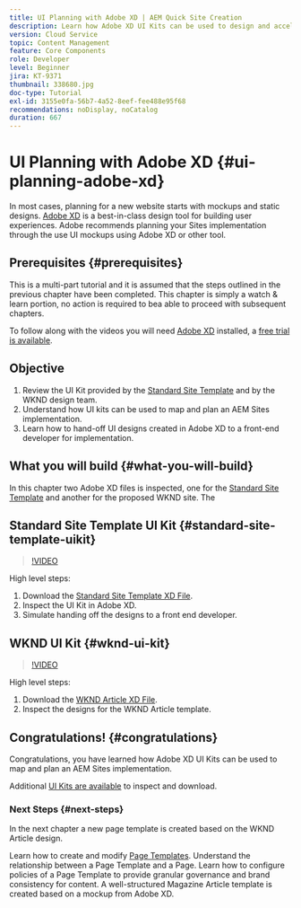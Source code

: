 ```yaml
---
title: UI Planning with Adobe XD | AEM Quick Site Creation
description: Learn how Adobe XD UI Kits can be used to design and accelerate your Adobe Experience Manager Sites implementation.
version: Cloud Service
topic: Content Management
feature: Core Components
role: Developer
level: Beginner
jira: KT-9371
thumbnail: 338680.jpg
doc-type: Tutorial
exl-id: 3155e0fa-56b7-4a52-8eef-fee488e95f68
recommendations: noDisplay, noCatalog
duration: 667
---
```

# UI Planning with Adobe XD {#ui-planning-adobe-xd}

In most cases, planning for a new website starts with mockups and static designs. [Adobe XD](https://www.adobe.com/products/xd.html) is a best-in-class design tool for building user experiences. Adobe recommends planning your Sites implementation through the use UI mockups using Adobe XD or other tool.

## Prerequisites {#prerequisites}

This is a multi-part tutorial and it is assumed that the steps outlined in the previous chapter have been completed. This chapter is simply a watch & learn portion, no action is required to bea able to proceed with subsequent chapters.

To follow along with the videos you will need [Adobe XD](https://www.adobe.com/products/xd/pricing/free-trial.html) installed, a [free trial is available](https://www.adobe.com/products/xd/pricing/free-trial.html).

## Objective

1. Review the UI Kit provided by the [Standard Site Template](https://github.com/adobe/aem-site-template-standard) and by the WKND design team.
1. Understand how UI kits can be used to map and plan an AEM Sites implementation.
1. Learn how to hand-off UI designs created in Adobe XD to a front-end developer for implementation.

## What you will build {#what-you-will-build}

In this chapter two Adobe XD files is inspected, one for the [Standard Site Template](https://github.com/adobe/aem-site-template-standard) and another for the proposed WKND site. The 

## Standard Site Template UI Kit {#standard-site-template-uikit}

>[!VIDEO](https://video.tv.adobe.com/v/338680?quality=12&learn=on)

High level steps:

1. Download the [Standard Site Template XD File](https://github.com/adobe/aem-site-template-standard/raw/main/files/wireframe.xd).
1. Inspect the UI Kit in Adobe XD.
1. Simulate handing off the designs to a front end developer.

## WKND UI Kit {#wknd-ui-kit}

>[!VIDEO](https://video.tv.adobe.com/v/30214?quality=12&learn=on)

High level steps:

1. Download the [WKND Article XD File](https://github.com/adobe/aem-guides-wknd/releases/download/aem-guides-wknd-0.0.2/AEM_UI-kit-WKND-article-design.xd).
1. Inspect the designs for the WKND Article template.

## Congratulations! {#congratulations}

Congratulations, you have learned how Adobe XD UI Kits can be used to map and plan an AEM Sites implementation. 

Additional [UI Kits are available](https://www.adobe.com/products/xd/features/ui-kits.html) to inspect and download.

### Next Steps {#next-steps}

In the next chapter a new page template is created based on the WKND Article design.

Learn how to create and modify [Page Templates](./page-templates.md). Understand the relationship between a Page Template and a Page. Learn how to configure policies of a Page Template to provide granular governance and brand consistency for content.  A well-structured Magazine Article template is created based on a mockup from Adobe XD.
